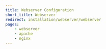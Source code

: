 ```yaml
---
title: Webserver Configuration
short_title: Webserver
redirect: installation/webserver/webserver
pages:
    - webserver
    - apache
    - nginx
---
```

